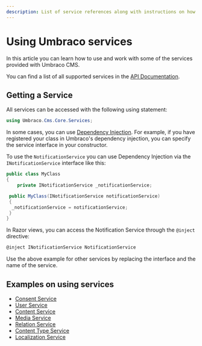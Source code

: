 ```yaml
---
description: List of service references along with instructions on how to use them, as well as some examples for better understanding.
---
```


# Using Umbraco services

In this article you can learn how to use and work with some of the services provided with Umbraco CMS.

You can find a list of all supported services in the [API Documentation](https://apidocs.umbraco.com/v15/csharp/api/Umbraco.Cms.Core.Services.html).

## Getting a Service

All services can be accessed with the following using statement:

```csharp
using Umbraco.Cms.Core.Services;
```

In some cases, you can use [Dependency Injection](https://learn.microsoft.com/en-us/dotnet/core/extensions/dependency-injection). For example, if you have registered your class in Umbraco's dependency injection, you can specify the service interface in your constructor.

To use the `NotificationService` you can use Dependency Injection via the `INotificationService` interface like this:

```csharp
public class MyClass
{
    private INotificationService _notificationService;

 public MyClass(INotificationService notificationService)
 {
  _notificationService = notificationService;
 }
}
```

In Razor views, you can access the Notification Service through the `@inject` directive:

```csharp
@inject INotificationService NotificationService
```

Use the above example for other services by replacing the interface and the name of the service.

## Examples on using services

* [Consent Service](./consentservice.md)
* [User Service](./userservice.md)
* [Content Service](./contentservice.md)
* [Media Service](./mediaservice.md)
* [Relation Service](./relationservice.md)
* [Content Type Service](./contenttypeservice.md)
* [Localization Service](./localizationservice.md)
